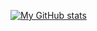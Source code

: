 [![My GitHub stats](https://github-readme-stats.vercel.app/api?username=HiImZsofi&show_icons=true&theme=gruvbox)](https://github.com/anuraghazra/github-readme-stats)
